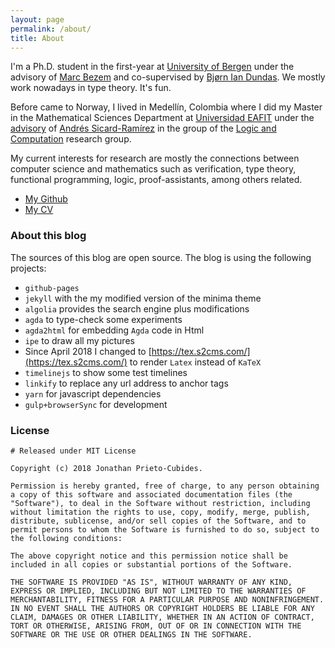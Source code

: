 ```yaml
---
layout: page
permalink: /about/
title: About
---
```


I'm a Ph.D. student in the first-year at [University of
Bergen](https://www.uib.no/en/ii) under the advisory of [Marc
Bezem](https://cas.oslo.no/fellows/marc-bezem-article2086-828.html) and
co-supervised by [Bjørn Ian
Dundas](https://cas.oslo.no/fellows/bjorn-ian-dundas-article2087-828.html).
We mostly work nowadays in type theory. It's fun.

Before came to Norway, I lived in Medellín, Colombia where I did my Master
in the Mathematical Sciences Department at [Universidad
EAFIT](http://www.eafit.edu.co/) under the
[advisory](http://www1.eafit.edu.co/asr/supervised-students.html) of [Andrés
Sicard-Ramírez](http://www1.eafit.edu.co/asr/) in the group of the [Logic and
Computation](http://scienti.colciencias.gov.co:8080/gruplac/jsp/visualiza/visualizagr.jsp?nro=00000000008091)
research group.

My current interests for research are mostly the connections between computer
science and mathematics such as verification, type theory, functional
programming, logic, proof-assistants, among others related.

- [My Github](http://github.com/jonaprieto)
- [My CV](http://github.com/jonaprieto/curriculum-vitae)

### About this blog

The sources of this blog are open source. The blog is using the following projects:

- `github-pages`
- `jekyll` with the my modified version of the minima theme
- `algolia` provides the search engine plus modifications
- `agda` to type-check some experiments
- `agda2html` for embedding `Agda` code in Html
- `ipe` to draw all my pictures
- Since April 2018 I changed to [https://tex.s2cms.com/](https://tex.s2cms.com/) to render `Latex` instead of `KaTeX`
- `timelinejs` to show some test timelines
- `linkify` to replace any url address to anchor tags
- `yarn` for javascript dependencies
- `gulp+browserSync` for development

### License

```
# Released under MIT License

Copyright (c) 2018 Jonathan Prieto-Cubides.

Permission is hereby granted, free of charge, to any person obtaining a copy of this software and associated documentation files (the "Software"), to deal in the Software without restriction, including without limitation the rights to use, copy, modify, merge, publish, distribute, sublicense, and/or sell copies of the Software, and to permit persons to whom the Software is furnished to do so, subject to the following conditions:

The above copyright notice and this permission notice shall be included in all copies or substantial portions of the Software.

THE SOFTWARE IS PROVIDED "AS IS", WITHOUT WARRANTY OF ANY KIND, EXPRESS OR IMPLIED, INCLUDING BUT NOT LIMITED TO THE WARRANTIES OF MERCHANTABILITY, FITNESS FOR A PARTICULAR PURPOSE AND NONINFRINGEMENT. IN NO EVENT SHALL THE AUTHORS OR COPYRIGHT HOLDERS BE LIABLE FOR ANY CLAIM, DAMAGES OR OTHER LIABILITY, WHETHER IN AN ACTION OF CONTRACT, TORT OR OTHERWISE, ARISING FROM, OUT OF OR IN CONNECTION WITH THE SOFTWARE OR THE USE OR OTHER DEALINGS IN THE SOFTWARE.
```
